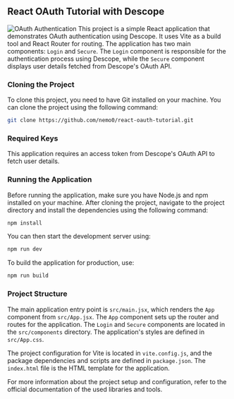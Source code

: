## React OAuth Tutorial with Descope

![OAuth Authentication](https://imgur.com/EpaQIst.gif)
This project is a simple React application that demonstrates OAuth authentication using Descope. It uses Vite as a build tool and React Router for routing. The application has two main components: `Login` and `Secure`. The `Login` component is responsible for the authentication process using Descope, while the `Secure` component displays user details fetched from Descope's OAuth API.

### Cloning the Project

To clone this project, you need to have Git installed on your machine. You can clone the project using the following command:

```sh
git clone https://github.com/nemo0/react-oauth-tutorial.git
```

### Required Keys

This application requires an access token from Descope's OAuth API to fetch user details.

### Running the Application

Before running the application, make sure you have Node.js and npm installed on your machine. After cloning the project, navigate to the project directory and install the dependencies using the following command:

```sh
npm install
```

You can then start the development server using:

```sh
npm run dev
```

To build the application for production, use:

```sh
npm run build
```

### Project Structure

The main application entry point is `src/main.jsx`, which renders the `App` component from `src/App.jsx`. The `App` component sets up the router and routes for the application. The `Login` and `Secure` components are located in the `src/components` directory. The application's styles are defined in `src/App.css`.

The project configuration for Vite is located in `vite.config.js`, and the package dependencies and scripts are defined in `package.json`. The `index.html` file is the HTML template for the application.

For more information about the project setup and configuration, refer to the official documentation of the used libraries and tools.
